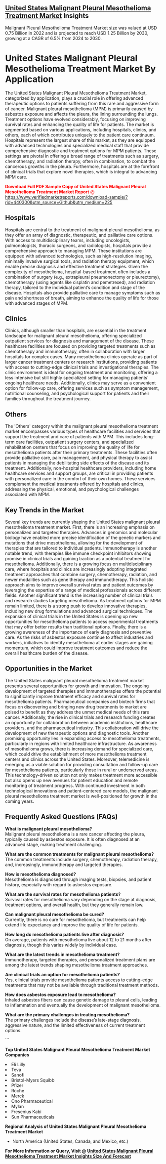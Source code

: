 <h2><a href="https://www.verifiedmarketreports.com/download-sample/?rid=440300&amp;utm_source=Github&amp;utm_medium=225" target="_blank">United States Malignant Pleural Mesothelioma Treatment Market</a> Insights</h2><p>Malignant Pleural Mesothelioma Treatment Market size was valued at USD 0.75 Billion in 2022 and is projected to reach USD 1.25 Billion by 2030, growing at a CAGR of 6.5% from 2024 to 2030.</p><p> <h1>United States Malignant Pleural Mesothelioma Treatment Market By Application</h1> <p>The United States Malignant Pleural Mesothelioma Treatment Market, categorized by application, plays a crucial role in offering advanced therapeutic options to patients suffering from this rare and aggressive form of cancer. Malignant pleural mesothelioma (MPM) is primarily caused by asbestos exposure and affects the pleura, the lining surrounding the lungs. Treatment options have evolved considerably, focusing on improving survival rates and enhancing the quality of life for patients. The market is segmented based on various applications, including hospitals, clinics, and others, each of which contributes uniquely to the patient care continuum. Hospitals represent the largest share of this market, as they are equipped with advanced technologies and specialized medical staff that provide comprehensive diagnostic and treatment options for MPM patients. These settings are pivotal in offering a broad range of treatments such as surgery, chemotherapy, and radiation therapy, often in combination, to combat the cancerous growths in the pleura. Furthermore, hospitals are at the forefront of clinical trials that explore novel therapies, which is integral to advancing MPM care. <p><span class=""><span style="color: #ff0000;"><strong>Download Full PDF Sample Copy of United States Malignant Pleural Mesothelioma Treatment Market Report</strong> @ </span><a href="https://www.verifiedmarketreports.com/download-sample/?rid=440300&amp;utm_source=Github&amp;utm_medium=225" target="_blank">https://www.verifiedmarketreports.com/download-sample/?rid=440300&amp;utm_source=Github&amp;utm_medium=225</a></span></p></p> <h2>Hospitals</h2> <p>Hospitals are central to the treatment of malignant pleural mesothelioma, as they offer an array of diagnostic, therapeutic, and palliative care options. With access to multidisciplinary teams, including oncologists, pulmonologists, thoracic surgeons, and radiologists, hospitals provide a comprehensive approach to managing MPM. These institutions are equipped with advanced technologies, such as high-resolution imaging, minimally invasive surgical tools, and radiation therapy equipment, which enable precise diagnosis and effective treatment strategies. Given the complexity of mesothelioma, hospital-based treatment often includes a combination of surgery (e.g., extrapleural pneumonectomy or pleurectomy), chemotherapy (using agents like cisplatin and pemetrexed), and radiation therapy, tailored to the individual patient’s condition and stage of the disease. Hospitals also provide palliative care to manage symptoms such as pain and shortness of breath, aiming to enhance the quality of life for those with advanced stages of MPM. <h2>Clinics</h2> <p>Clinics, although smaller than hospitals, are essential in the treatment landscape for malignant pleural mesothelioma, offering specialized outpatient services for diagnosis and management of the disease. These healthcare facilities are focused on providing targeted treatments such as chemotherapy and immunotherapy, often in collaboration with larger hospitals for complex cases. Many mesothelioma clinics operate as part of larger cancer treatment centers or research institutions, providing patients with access to cutting-edge clinical trials and investigational therapies. The clinic environment is ideal for ongoing treatment and monitoring, offering a less intensive but still highly specialized setting for managing patients' ongoing healthcare needs. Additionally, clinics may serve as a convenient option for follow-up care, offering services such as symptom management, nutritional counseling, and psychological support for patients and their families throughout the treatment journey. <h2>Others</h2> <p>The 'Others' category within the malignant pleural mesothelioma treatment market encompasses various types of healthcare facilities and services that support the treatment and care of patients with MPM. This includes long-term care facilities, outpatient surgery centers, and specialized rehabilitation centers that focus on improving the quality of life for mesothelioma patients after their primary treatments. These facilities often provide palliative care, pain management, and physical therapy to assist patients in managing the debilitating side effects of the disease and its treatment. Additionally, non-hospital healthcare providers, including home healthcare services and support groups, are critical in providing patients with personalized care in the comfort of their own homes. These services complement the medical treatments offered by hospitals and clinics, addressing the physical, emotional, and psychological challenges associated with MPM. <h2>Key Trends in the Market</h2> <p>Several key trends are currently shaping the United States malignant pleural mesothelioma treatment market. First, there is an increasing emphasis on personalized and targeted therapies. Advances in genomics and molecular biology have enabled more precise identification of the genetic markers and mutations that drive mesothelioma, allowing for the development of therapies that are tailored to individual patients. Immunotherapy is another notable trend, with therapies like immune checkpoint inhibitors showing promise in clinical trials and gaining traction as a potential treatment for mesothelioma. Additionally, there is a growing focus on multidisciplinary care, where hospitals and clinics are increasingly adopting integrated treatment approaches that combine surgery, chemotherapy, radiation, and newer modalities such as gene therapy and immunotherapy. This holistic approach aims to improve overall survival rates and patient outcomes by leveraging the expertise of a range of medical professionals across different fields. Another significant trend is the increasing number of clinical trials and research studies targeting mesothelioma. As treatment options for MPM remain limited, there is a strong push to develop innovative therapies, including new drug formulations and advanced surgical techniques. The expansion of clinical trials in the United States is opening up new opportunities for mesothelioma patients to access experimental treatments that may offer better results than traditional options. Finally, there is a growing awareness of the importance of early diagnosis and preventive care. As the risks of asbestos exposure continue to affect industries and workers, initiatives to identify mesothelioma at earlier stages are gaining momentum, which could improve treatment outcomes and reduce the overall healthcare burden of the disease. <h2>Opportunities in the Market</h2> <p>The United States malignant pleural mesothelioma treatment market presents several opportunities for growth and innovation. The ongoing development of targeted therapies and immunotherapies offers the potential to significantly improve treatment efficacy and survival rates for mesothelioma patients. Pharmaceutical companies and biotech firms that focus on discovering and bringing new drug treatments to market are poised to benefit as they address the unmet medical needs of this rare cancer. Additionally, the rise in clinical trials and research funding creates an opportunity for collaboration between academic institutions, healthcare providers, and the pharmaceutical industry. This collaboration will drive the development of new therapeutic options and diagnostic tools. Another promising opportunity lies in expanding access to mesothelioma treatments, particularly in regions with limited healthcare infrastructure. As awareness of mesothelioma grows, there is increasing demand for specialized care, which could drive the establishment of more mesothelioma treatment centers and clinics across the United States. Moreover, telemedicine is emerging as a viable solution for providing consultation and follow-up care for mesothelioma patients, particularly those in rural or underserved areas. This technology-driven solution not only makes treatment more accessible but also opens up new avenues for patient education and remote monitoring of treatment progress. With continued investment in both technological innovations and patient-centered care models, the malignant pleural mesothelioma treatment market is well-positioned for growth in the coming years. <h2>Frequently Asked Questions (FAQs)</h2> <p><strong>What is malignant pleural mesothelioma?</strong><br>Malignant pleural mesothelioma is a rare cancer affecting the pleura, typically caused by asbestos exposure. It is often diagnosed at an advanced stage, making treatment challenging.</p> <p><strong>What are the common treatments for malignant pleural mesothelioma?</strong><br>The common treatments include surgery, chemotherapy, radiation therapy, and, increasingly, immunotherapy and targeted therapies.</p> <p><strong>How is mesothelioma diagnosed?</strong><br>Mesothelioma is diagnosed through imaging tests, biopsies, and patient history, especially with regard to asbestos exposure.</p> <p><strong>What are the survival rates for mesothelioma patients?</strong><br>Survival rates for mesothelioma vary depending on the stage at diagnosis, treatment options, and overall health, but they generally remain low.</p> <p><strong>Can malignant pleural mesothelioma be cured?</strong><br>Currently, there is no cure for mesothelioma, but treatments can help extend life expectancy and improve the quality of life for patients.</p> <p><strong>How long do mesothelioma patients live after diagnosis?</strong><br>On average, patients with mesothelioma live about 12 to 21 months after diagnosis, though this varies widely by individual case.</p> <p><strong>What are the latest trends in mesothelioma treatment?</strong><br>Immunotherapy, targeted therapies, and personalized treatment plans are among the latest trends shaping mesothelioma treatment approaches.</p> <p><strong>Are clinical trials an option for mesothelioma patients?</strong><br>Yes, clinical trials provide mesothelioma patients access to cutting-edge treatments that may not be available through traditional treatment methods.</p> <p><strong>How does asbestos exposure lead to mesothelioma?</strong><br>Inhaled asbestos fibers can cause genetic damage to pleural cells, leading to inflammation and eventually the development of malignant mesothelioma.</p> <p><strong>What are the primary challenges in treating mesothelioma?</strong><br>The primary challenges include the disease’s late-stage diagnosis, aggressive nature, and the limited effectiveness of current treatment options.</p> ```</p><p><strong>Top United States Malignant Pleural Mesothelioma Treatment Market Companies</strong></p><div data-test-id=""><p><li>Eli Lilly</li><li> Teva</li><li> Sanofi</li><li> Bristol-Myers Squibb</li><li> Pfizer</li><li> Roche</li><li> Merck</li><li> Ono Pharmaceutical</li><li> Mylan</li><li> Fresenius Kabi</li><li> Sun Pharmaceuticals</li></p><div><strong>Regional Analysis of&nbsp;United States Malignant Pleural Mesothelioma Treatment Market</strong></div><ul><li dir="ltr"><p dir="ltr">North America&nbsp;(United States, Canada, and Mexico, etc.)</p></li></ul><p><strong>For More Information or Query, Visit @&nbsp;</strong><strong><a href="https://www.verifiedmarketreports.com/product/malignant-pleural-mesothelioma-treatment-market/?utm_source=Github&amp;utm_medium=225" target="_blank">United States Malignant Pleural Mesothelioma Treatment Market Insights Size And Forecast</a></strong></p></div>
